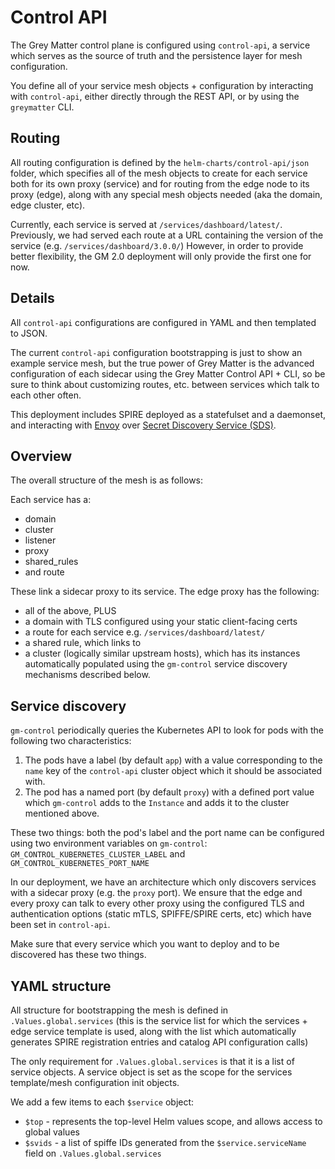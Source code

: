 # Control API

The Grey Matter control plane is configured using `control-api`, a service which serves as the source of truth and the persistence layer for mesh configuration.

You define all of your service mesh objects + configuration by interacting with `control-api`, either directly through the REST API, or by using the `greymatter` CLI.

## Routing

All routing configuration is defined by the `helm-charts/control-api/json` folder, which specifies all of the mesh objects to create for each service both for its own proxy (service) and for routing from the edge node to its proxy (edge), along with any special mesh objects needed (aka the domain, edge cluster, etc).

Currently, each service is served at `/services/dashboard/latest/`. Previously, we had served each route at a URL containing the version of the service (e.g. `/services/dashboard/3.0.0/`) However, in order to provide better flexibility, the GM 2.0 deployment will only provide the first one for now.

## Details

All `control-api` configurations are configured in YAML and then templated to JSON.

The current `control-api` configuration bootstrapping is just to show an example service mesh, but the true power of Grey Matter is the advanced configuration of each sidecar using the Grey Matter Control API + CLI, so be sure to think about customizing routes, etc. between services which talk to each other often.

This deployment includes SPIRE deployed as a statefulset and a daemonset, and interacting with [Envoy](https://www.envoyproxy.io/) over [Secret Discovery Service (SDS)](https://www.envoyproxy.io/docs/envoy/latest/configuration/security/secret#secret-discovery-service-sds).

## Overview

The overall structure of the mesh is as follows:

Each service has a:

- domain
- cluster
- listener
- proxy
- shared_rules
- and route

These link a sidecar proxy to its service. The edge proxy has the following:

- all of the above, PLUS
- a domain with TLS configured using your static client-facing certs
- a route for each service e.g. `/services/dashboard/latest/`
- a shared rule, which links to
- a cluster (logically similar upstream hosts), which has its instances automatically populated using the `gm-control` service discovery mechanisms described below.

## Service discovery

 `gm-control` periodically queries the Kubernetes API to look for pods with the following two characteristics:

1. The pods have a label (by default `app`) with a value corresponding to the `name` key of the `control-api` cluster object which it should be associated with.
2. The pod has a named port (by default `proxy`) with a defined port value which `gm-control` adds to the `Instance` and adds it to the cluster mentioned above.

These two things: both the pod's label and the port name can be configured using two environment variables on  `gm-control`: `GM_CONTROL_KUBERNETES_CLUSTER_LABEL` and `GM_CONTROL_KUBERNETES_PORT_NAME`

In our deployment, we have an architecture which only discovers services with a sidecar proxy (e.g. the `proxy` port). We ensure that the edge and every proxy can talk to every other proxy using the configured TLS and authentication options (static mTLS, SPIFFE/SPIRE certs, etc) which have been set in `control-api`.

Make sure that every service which you want to deploy and to be discovered has these two things.

## YAML structure

All structure for bootstrapping the mesh is defined in `.Values.global.services` (this is the service list for which the services + edge service template is used, along with the list which automatically generates SPIRE registration entries and catalog API configuration calls)

The only requirement for `.Values.global.services` is that it is a list of service objects. A service object is set as the scope for the services template/mesh configuration init objects.

We add a few items to each `$service` object:

- `$top` - represents the top-level Helm values scope, and allows access to global values
- `$svids` - a list of spiffe IDs generated from the `$service.serviceName` field on `.Values.global.services`
